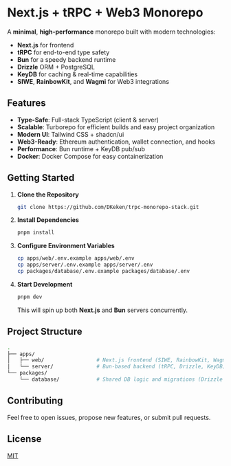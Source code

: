 # Next.js + tRPC + Web3 Monorepo

A **minimal**, **high-performance** monorepo built with modern technologies:

- **Next.js** for frontend
- **tRPC** for end-to-end type safety
- **Bun** for a speedy backend runtime
- **Drizzle** ORM + PostgreSQL
- **KeyDB** for caching & real-time capabilities
- **SIWE**, **RainbowKit**, and **Wagmi** for Web3 integrations

## Features

- **Type-Safe**: Full-stack TypeScript (client & server)
- **Scalable**: Turborepo for efficient builds and easy project organization
- **Modern UI**: Tailwind CSS + shadcn/ui
- **Web3-Ready**: Ethereum authentication, wallet connection, and hooks
- **Performance**: Bun runtime + KeyDB pub/sub
- **Docker**: Docker Compose for easy containerization

## Getting Started

1. **Clone the Repository**

   ```bash
   git clone https://github.com/DKeken/trpc-monorepo-stack.git
   ```

2. **Install Dependencies**
   ```bash
   pnpm install
   ```
3. **Configure Environment Variables**
   ```bash
   cp apps/web/.env.example apps/web/.env
   cp apps/server/.env.example apps/server/.env
   cp packages/database/.env.example packages/database/.env
   ```
4. **Start Development**
   ```bash
   pnpm dev
   ```
   This will spin up both **Next.js** and **Bun** servers concurrently.

## Project Structure

```bash
.
├── apps/
│   ├── web/                 # Next.js frontend (SIWE, RainbowKit, Wagmi, Tailwind)
│   └── server/              # Bun-based backend (tRPC, Drizzle, KeyDB)
└── packages/
    └── database/            # Shared DB logic and migrations (Drizzle + PostgreSQL)
```

## Contributing

Feel free to open issues, propose new features, or submit pull requests.

## License

[MIT](./LICENSE)

```

```

```

```

